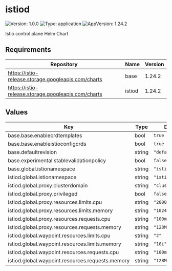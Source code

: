 # istiod

![Version: 1.0.0](https://img.shields.io/badge/Version-1.0.0-informational?style=flat-square) ![Type: application](https://img.shields.io/badge/Type-application-informational?style=flat-square) ![AppVersion: 1.24.2](https://img.shields.io/badge/AppVersion-1.24.2-informational?style=flat-square)

Istio control plane Helm Chart

## Requirements

| Repository | Name | Version |
|------------|------|---------|
| https://istio-release.storage.googleapis.com/charts | base | 1.24.2 |
| https://istio-release.storage.googleapis.com/charts | istiod | 1.24.2 |

## Values

| Key | Type | Default | Description |
|-----|------|---------|-------------|
| base.base.enablecrdtemplates | bool | `true` |  |
| base.base.enableistioconfigcrds | bool | `true` |  |
| base.defaultrevision | string | `"default"` |  |
| base.experimental.stablevalidationpolicy | bool | `false` |  |
| base.global.istionamespace | string | `"istio-system"` |  |
| istiod.global.istionamespace | string | `"istio-system"` |  |
| istiod.global.proxy.clusterdomain | string | `"cluster.local"` |  |
| istiod.global.proxy.privileged | bool | `false` |  |
| istiod.global.proxy.resources.limits.cpu | string | `"2000m"` |  |
| istiod.global.proxy.resources.limits.memory | string | `"1024Mi"` |  |
| istiod.global.proxy.resources.requests.cpu | string | `"100m"` |  |
| istiod.global.proxy.resources.requests.memory | string | `"128Mi"` |  |
| istiod.global.waypoint.resources.limits.cpu | string | `"2"` |  |
| istiod.global.waypoint.resources.limits.memory | string | `"1Gi"` |  |
| istiod.global.waypoint.resources.requests.cpu | string | `"100m"` |  |
| istiod.global.waypoint.resources.requests.memory | string | `"128Mi"` |  |

